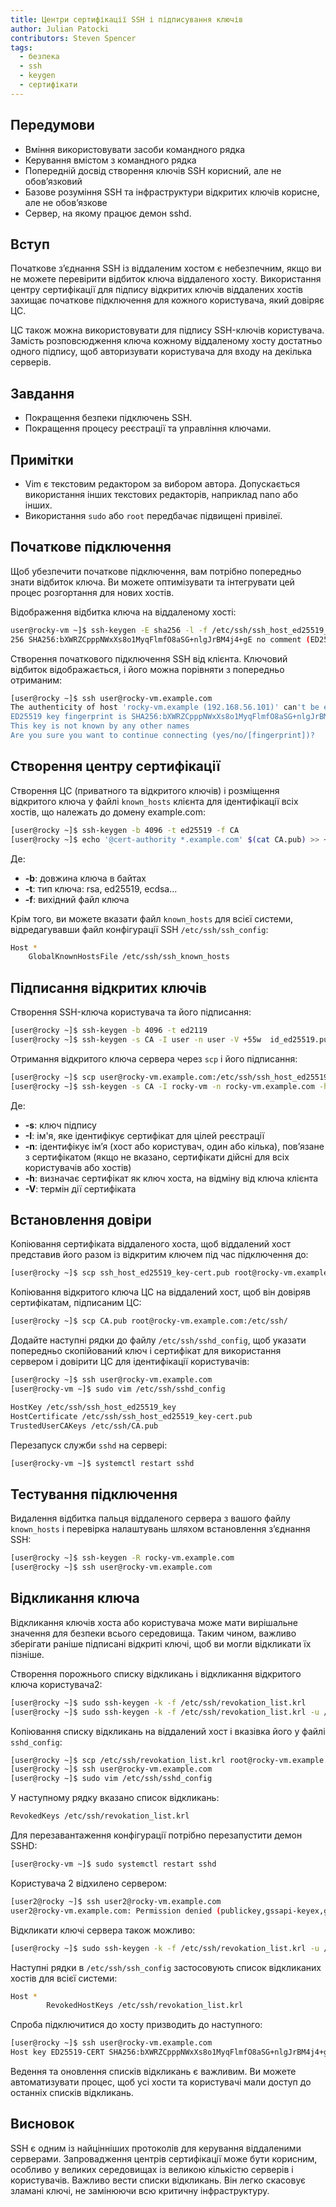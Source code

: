 ```yaml
---
title: Центри сертифікації SSH і підписування ключів
author: Julian Patocki
contributors: Steven Spencer
tags:
  - безпека
  - ssh
  - keygen
  - сертифікати
---
```


## Передумови

- Вміння використовувати засоби командного рядка
- Керування вмістом з командного рядка
- Попередній досвід створення ключів SSH корисний, але не обов’язковий
- Базове розуміння SSH та інфраструктури відкритих ключів корисне, але не обов’язкове
- Сервер, на якому працює демон sshd.

## Вступ

Початкове з’єднання SSH із віддаленим хостом є небезпечним, якщо ви не можете перевірити відбиток ключа віддаленого хосту. Використання центру сертифікації для підпису відкритих ключів віддалених хостів захищає початкове підключення для кожного користувача, який довіряє ЦС.

ЦС також можна використовувати для підпису SSH-ключів користувача. Замість розповсюдження ключа кожному віддаленому хосту достатньо одного підпису, щоб авторизувати користувача для входу на декілька серверів.

## Завдання

- Покращення безпеки підключень SSH.
- Покращення процесу реєстрації та управління ключами.

## Примітки

- Vim є текстовим редактором за вибором автора. Допускається використання інших текстових редакторів, наприклад nano або інших.
- Використання `sudo` або `root` передбачає підвищені привілеї.

## Початкове підключення

Щоб убезпечити початкове підключення, вам потрібно попередньо знати відбиток ключа. Ви можете оптимізувати та інтегрувати цей процес розгортання для нових хостів.

Відображення відбитка ключа на віддаленому хості:

```bash
user@rocky-vm ~]$ ssh-keygen -E sha256 -l -f /etc/ssh/ssh_host_ed25519_key.pub 
256 SHA256:bXWRZCpppNWxXs8o1MyqFlmfO8aSG+nlgJrBM4j4+gE no comment (ED25519)
```

Створення початкового підключення SSH від клієнта. Ключовий відбиток відображається, і його можна порівняти з попередньо отриманим:

```bash
[user@rocky ~]$ ssh user@rocky-vm.example.com
The authenticity of host 'rocky-vm.example (192.168.56.101)' can't be established.
ED25519 key fingerprint is SHA256:bXWRZCpppNWxXs8o1MyqFlmfO8aSG+nlgJrBM4j4+gE.
This key is not known by any other names
Are you sure you want to continue connecting (yes/no/[fingerprint])?
```

## Створення центру сертифікації

Створення ЦС (приватного та відкритого ключів) і розміщення відкритого ключа у файлі `known_hosts` клієнта для ідентифікації всіх хостів, що належать до домену example.com:

```bash
[user@rocky ~]$ ssh-keygen -b 4096 -t ed25519 -f CA
[user@rocky ~]$ echo '@cert-authority *.example.com' $(cat CA.pub) >> ~/.ssh/known_hosts
```

Де:

- **-b**: довжина ключа в байтах
- **-t**: тип ключа: rsa, ed25519, ecdsa...
- **-f**: вихідний файл ключа

Крім того, ви можете вказати файл `known_hosts` для всієї системи, відредагувавши файл конфігурації SSH `/etc/ssh/ssh_config`:

```bash
Host *
    GlobalKnownHostsFile /etc/ssh/ssh_known_hosts
```

## Підписання відкритих ключів

Створення SSH-ключа користувача та його підписання:

```bash
[user@rocky ~]$ ssh-keygen -b 4096 -t ed2119
[user@rocky ~]$ ssh-keygen -s CA -I user -n user -V +55w  id_ed25519.pub
```

Отримання відкритого ключа сервера через `scp` і його підписання:

```bash
[user@rocky ~]$ scp user@rocky-vm.example.com:/etc/ssh/ssh_host_ed25519_key.pub .
[user@rocky ~]$ ssh-keygen -s CA -I rocky-vm -n rocky-vm.example.com -h -V +55w ssh_host_ed25519_key.pub
```

Де:

- **-s**: ключ підпису
- **-I**: ім'я, яке ідентифікує сертифікат для цілей реєстрації
- **-n**: ідентифікує ім’я (хост або користувач, один або кілька), пов’язане з сертифікатом (якщо не вказано, сертифікати дійсні для всіх користувачів або хостів)
- **-h**: визначає сертифікат як ключ хоста, на відміну від ключа клієнта
- **-V**: термін дії сертифіката

## Встановлення довіри

Копіювання сертифіката віддаленого хоста, щоб віддалений хост представив його разом із відкритим ключем під час підключення до:

```bash
[user@rocky ~]$ scp ssh_host_ed25519_key-cert.pub root@rocky-vm.example.com:/etc/ssh/
```

Копіювання відкритого ключа ЦС на віддалений хост, щоб він довіряв сертифікатам, підписаним ЦС:

```bash
[user@rocky ~]$ scp CA.pub root@rocky-vm.example.com:/etc/ssh/
```

Додайте наступні рядки до файлу `/etc/ssh/sshd_config`, щоб указати попередньо скопійований ключ і сертифікат для використання сервером і довірити ЦС для ідентифікації користувачів:

```bash
[user@rocky ~]$ ssh user@rocky-vm.example.com
[user@rocky-vm ~]$ sudo vim /etc/ssh/sshd_config
```

```bash
HostKey /etc/ssh/ssh_host_ed25519_key
HostCertificate /etc/ssh/ssh_host_ed25519_key-cert.pub
TrustedUserCAKeys /etc/ssh/CA.pub
```

Перезапуск служби `sshd` на сервері:

```bash
[user@rocky-vm ~]$ systemctl restart sshd
```

## Тестування підключення

Видалення відбитка пальця віддаленого сервера з вашого файлу `known_hosts` і перевірка налаштувань шляхом встановлення з’єднання SSH:

```bash
[user@rocky ~]$ ssh-keygen -R rocky-vm.example.com
[user@rocky ~]$ ssh user@rocky-vm.example.com
```

## Відкликання ключа

Відкликання ключів хоста або користувача може мати вирішальне значення для безпеки всього середовища. Таким чином, важливо зберігати раніше підписані відкриті ключі, щоб ви могли відкликати їх пізніше.

Створення порожнього списку відкликань і відкликання відкритого ключа користувача2:

```bash
[user@rocky ~]$ sudo ssh-keygen -k -f /etc/ssh/revokation_list.krl
[user@rocky ~]$ sudo ssh-keygen -k -f /etc/ssh/revokation_list.krl -u /path/to/user2_id_ed25519.pub
```

Копіювання списку відкликань на віддалений хост і вказівка ​​його у файлі `sshd_config`:

```bash
[user@rocky ~]$ scp /etc/ssh/revokation_list.krl root@rocky-vm.example.com:/etc/ssh/
[user@rocky ~]$ ssh user@rocky-vm.example.com
[user@rocky ~]$ sudo vim /etc/ssh/sshd_config
```

У наступному рядку вказано список відкликань:

```bash
RevokedKeys /etc/ssh/revokation_list.krl
```

Для перезавантаження конфігурації потрібно перезапустити демон SSHD:

```bash
[user@rocky-vm ~]$ sudo systemctl restart sshd
```

Користувача 2 відхилено сервером:

```bash
[user2@rocky ~]$ ssh user2@rocky-vm.example.com
user2@rocky-vm.example.com: Permission denied (publickey,gssapi-keyex,gssapi-with-mic).
```

Відкликати ключі сервера також можливо:

```bash
[user@rocky ~]$ sudo ssh-keygen -k -f /etc/ssh/revokation_list.krl -u /path/to/ssh_host_ed25519_key.pub
```

Наступні рядки в `/etc/ssh/ssh_config` застосовують список відкликаних хостів для всієї системи:

```bash
Host *
        RevokedHostKeys /etc/ssh/revokation_list.krl
```

Спроба підключитися до хосту призводить до наступного:

```bash
[user@rocky ~]$ ssh user@rocky-vm.example.com
Host key ED25519-CERT SHA256:bXWRZCpppNWxXs8o1MyqFlmfO8aSG+nlgJrBM4j4+gE revoked by file /etc/ssh/revokation_list.krl
```

Ведення та оновлення списків відкликань є важливим. Ви можете автоматизувати процес, щоб усі хости та користувачі мали доступ до останніх списків відкликань.

## Висновок

SSH є одним із найцінніших протоколів для керування віддаленими серверами. Запровадження центрів сертифікації може бути корисним, особливо у великих середовищах із великою кількістю серверів і користувачів.
Важливо вести списки відкликань. Він легко скасовує зламані ключі, не замінюючи всю критичну інфраструктуру.
